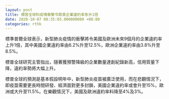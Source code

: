 ```yaml
---
layout: post
title: 標普全球料疫情衝擊令歐美企業違約率急升1倍
date: 2020-10-07 08:35:03.000000000 +08:00
categories: rthk
---
```


標準普爾全球表示，新型肺炎疫情的衝擊將令美國及歐洲未來9個月的企業違約率上升1倍，其中美國企業違約率由6.2%升至12.5%，歐洲企業違約率由3.8%升至8.5%。

標普全球研究主管指出，隨著獲預警降級的企業數量達創紀錄新高，信用質量下降，違約率勢將大幅上升。

標普全球的預測是基本假設明年中，新型肺炎疫苗被廣泛使用，而在悲觀情況下，即疫苗需要更長時間研發、經濟面對更多封鎖，美國企業違約率或會升至15%，歐洲或大升至11.5%。在樂觀情況下，美國及歐洲違約率料降至4%及3%。
